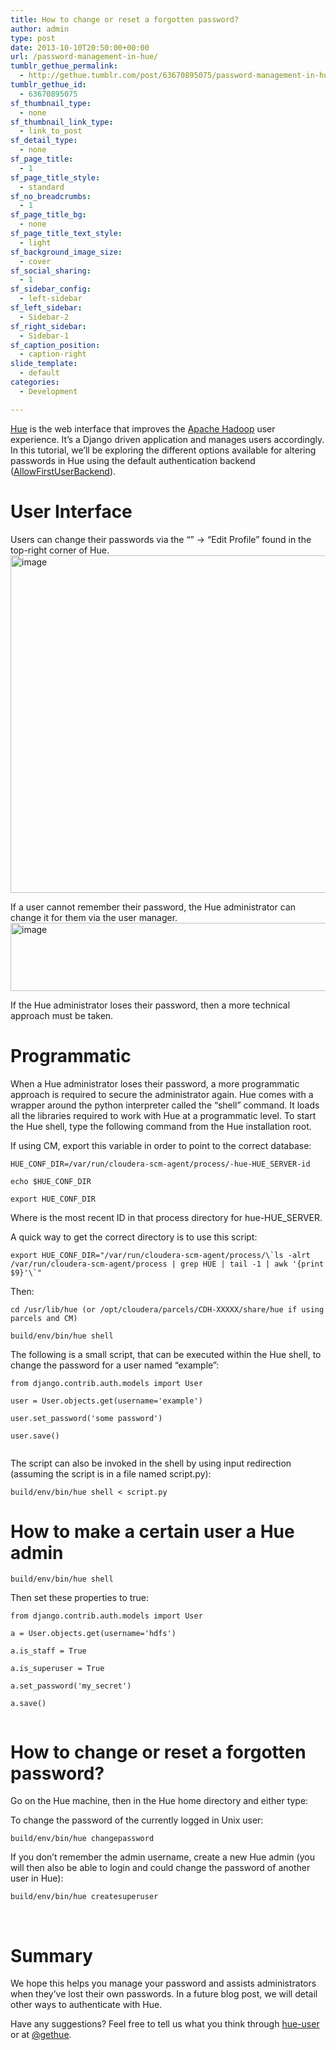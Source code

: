 ```yaml
---
title: How to change or reset a forgotten password?
author: admin
type: post
date: 2013-10-10T20:50:00+00:00
url: /password-management-in-hue/
tumblr_gethue_permalink:
  - http://gethue.tumblr.com/post/63670895075/password-management-in-hue
tumblr_gethue_id:
  - 63670895075
sf_thumbnail_type:
  - none
sf_thumbnail_link_type:
  - link_to_post
sf_detail_type:
  - none
sf_page_title:
  - 1
sf_page_title_style:
  - standard
sf_no_breadcrumbs:
  - 1
sf_page_title_bg:
  - none
sf_page_title_text_style:
  - light
sf_background_image_size:
  - cover
sf_social_sharing:
  - 1
sf_sidebar_config:
  - left-sidebar
sf_left_sidebar:
  - Sidebar-2
sf_right_sidebar:
  - Sidebar-1
sf_caption_position:
  - caption-right
slide_template:
  - default
categories:
  - Development

---
```

<p id="docs-internal-guid-624d5ce4-a420-2c73-133c-afd4d943f32f">
  <a href="https://gethue.com">Hue</a> is the web interface that improves the <a href="http://hadoop.apache.com/">Apache Hadoop</a> user experience. It’s a Django driven application and manages users accordingly. In this tutorial, we’ll be exploring the different options available for altering passwords in Hue using the default authentication backend (<a href="https://github.com/cloudera/hue/blob/branch-3.0/desktop/conf.dist/hue.ini#L95">AllowFirstUserBackend</a>).
</p>

# User Interface

Users can change their passwords via the “<User Name>” -> “Edit Profile” found in the top-right corner of Hue.<img src="https://lh6.googleusercontent.com/ELuiWDo62BBpXahfVnSOwqFPteO_qSDNuqKnAPTpdBBEn63E78QM7u3pwyYzuMqcbeRbTNFNUmqlvGzjwZhg2GBm9uhml4pHHk-Mu-Bln65SXsvkcGbNfr5V" alt="image" width="530px;" height="540px;" />

If a user cannot remember their password, the Hue administrator can change it for them via the user manager.<img src="https://lh6.googleusercontent.com/6BeIoLNKTgKRZR6wXT_mO-q1Mk8v7Ywpt5iY6tY8h-s603LSgg0_qbmkHv2_Aj-ZCWL16CIi0-qXu-LqZ9v970nv-gM_a7NmJi_tbyu7L9OQ1YfE4tw7XXxh" alt="image" width="624px;" height="109px;" />

If the Hue administrator loses their password, then a more technical approach must be taken.

# Programmatic

When a Hue administrator loses their password, a more programmatic approach is required to secure the administrator again. Hue comes with a wrapper around the python interpreter called the “shell” command. It loads all the libraries required to work with Hue at a programmatic level. To start the Hue shell, type the following command from the Hue installation root.

If using CM, export this variable in order to point to the correct database:

<pre><code class="bash">HUE_CONF_DIR=/var/run/cloudera-scm-agent/process/-hue-HUE_SERVER-id

echo $HUE_CONF_DIR

export HUE_CONF_DIR</code></pre>

Where <id> is the most recent ID in that process directory for hue-HUE_SERVER.

A quick way to get the correct directory is to use this script:

<pre><code class="bash">export HUE_CONF_DIR="/var/run/cloudera-scm-agent/process/\`ls -alrt /var/run/cloudera-scm-agent/process | grep HUE | tail -1 | awk '{print $9}'\`"</code></pre>

Then:

<pre><code class="bash">cd /usr/lib/hue (or /opt/cloudera/parcels/CDH-XXXXX/share/hue if using parcels and CM)

build/env/bin/hue shell</code></pre>

The following is a small script, that can be executed within the Hue shell, to change the password for a user named “example”:

<pre><code class="python">from django.contrib.auth.models import User

user = User.objects.get(username='example')

user.set_password('some password')

user.save()

</code></pre>

The script can also be invoked in the shell by using input redirection (assuming the script is in a file named script.py):

<pre><code class="bash">build/env/bin/hue shell < script.py</code></pre>

# How to make a certain user a Hue admin

<pre><code class="bash">build/env/bin/hue shell</code></pre>

Then set these properties to true:

<pre><code class="python">from django.contrib.auth.models import User

a = User.objects.get(username='hdfs')

a.is_staff = True

a.is_superuser = True

a.set_password('my_secret')

a.save()

</code></pre>

# How to change or reset a forgotten password?

Go on the Hue machine, then in the Hue home directory and either type:

To change the password of the currently logged in Unix user:

<pre><code class="bash">build/env/bin/hue changepassword</code></pre>

If you don’t remember the admin username, create a new Hue admin (you will then also be able to login and could change the password of another user in Hue):

<pre><code class="bash">build/env/bin/hue createsuperuser</code></pre>

&nbsp;

# Summary

We hope this helps you manage your password and assists administrators when they’ve lost their own passwords. In a future blog post, we will detail other ways to authenticate with Hue.

Have any suggestions? Feel free to tell us what you think through [hue-user][1] or at [@gethue][2].

 [1]: https://groups.google.com/a/cloudera.org/forum/?fromgroups#!forum/hue-user
 [2]: https://twitter.com/gethue/
